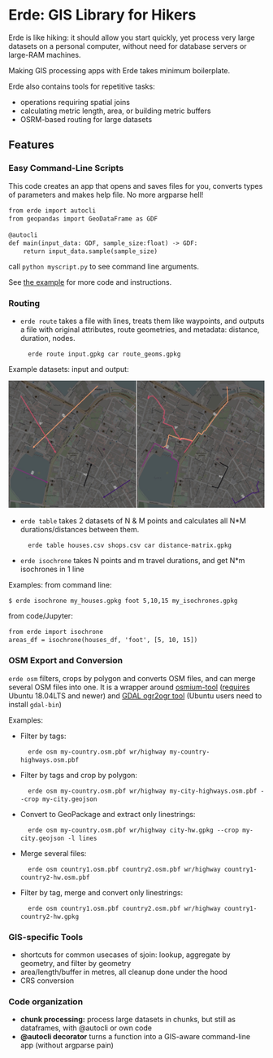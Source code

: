 # Erde: GIS Library for Hikers

Erde is like hiking: it should allow you start quickly, yet process very large datasets on a personal computer, without need for database servers or large-RAM machines.

Making GIS processing apps with Erde takes minimum boilerplate.

Erde also contains tools for repetitive tasks:

* operations requiring spatial joins
* calculating metric length, area, or building metric buffers
* OSRM-based routing for large datasets

## Features

### Easy Command-Line Scripts

This code creates an app that opens and saves files for you, converts types of parameters and makes help file. No more argparse hell!

	from erde import autocli
	from geopandas import GeoDataFrame as GDF

	@autocli
	def main(input_data: GDF, sample_size:float) -> GDF:
		return input_data.sample(sample_size)

call `python myscript.py` to see command line arguments.

See [the example](examples/2_minimal_cli_app/) for more code and instructions.

### Routing

* `erde route` takes a file with lines, treats them like waypoints, and outputs a file with original attributes, route geometries, and metadata: distance, duration, nodes.

		erde route input.gpkg car route_geoms.gpkg

Example datasets: input and output:

![datasets of routing directions and outputs](tests/route/reykjavik.jpg)

* `erde table` takes 2 datasets of N & M points and calculates all N\*M durations/distances between them.

		erde table houses.csv shops.csv car distance-matrix.gpkg

* `erde isochrone`  takes N points and m travel durations, and get N\*m isochrones in 1 line

Examples: from command line:

	$ erde isochrone my_houses.gpkg foot 5,10,15 my_isochrones.gpkg

from code/Jupyter:

	from erde import isochrone
	areas_df = isochrone(houses_df, 'foot', [5, 10, 15])

### OSM Export and Conversion

`erde osm` filters, crops by polygon and converts OSM files, and can merge several OSM files into one. It is a wrapper around [osmium-tool](https://osmcode.org/osmium-tool/manual.html) ([requires](https://packages.ubuntu.com/source/bionic/osmium-tool) Ubuntu 18.04LTS and newer) and [GDAL ogr2ogr tool](https://gdal.org/programs/ogr2ogr.html) (Ubuntu users need to install `gdal-bin`)

Examples:

* Filter by tags:

		erde osm my-country.osm.pbf wr/highway my-country-highways.osm.pbf

* Filter by tags and crop by polygon:

		erde osm my-country.osm.pbf wr/highway my-city-highways.osm.pbf --crop my-city.geojson

* Convert to GeoPackage and extract only linestrings:

		erde osm my-country.osm.pbf wr/highway city-hw.gpkg --crop my-city.geojson -l lines

* Merge several files:

		erde osm country1.osm.pbf country2.osm.pbf wr/highway country1-country2-hw.osm.pbf

* Filter by tag, merge and convert only linestrings:

		erde osm country1.osm.pbf country2.osm.pbf wr/highway country1-country2-hw.gpkg

### GIS-specific Tools

* shortcuts for common usecases of sjoin: lookup, aggregate by geometry, and filter by geometry
* area/length/buffer in metres, all cleanup done under the hood
* CRS conversion

### Code organization

* **chunk processing:** process large datasets in chunks, but still as dataframes, with @autocli or own code
* **@autocli decorator** turns a function into a GIS-aware command-line app (without argparse pain)

